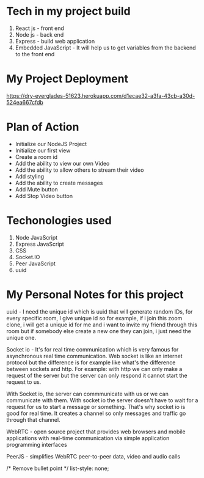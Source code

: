 # Tech in my project build

1) React js - front end
2) Node js - back end
3) Express - build web application
4) Embedded JavaScript - It will help us to get variables from the backend to the front end

# My Project Deployment
https://dry-everglades-51623.herokuapp.com/d1ecae32-a3fa-43cb-a30d-524ea667cfdb


# Plan of Action

- Initialize our NodeJS Project
- Initialize our first view
- Create a room id
- Add the ability to view our own Video
- Add the ability to allow others to stream their video
- Add styling
- Add the ability to create messages
- Add Mute button
- Add Stop Video button

# Techonologies used 
1) Node JavaScript
2) Express JavaScript
3) CSS
4) Socket.IO
5) Peer JavaScript
6) uuid

# My Personal Notes for this project

uuid - I need the unique id which is uuid that will generate random IDs, for every specific room, I give unique id so
for example, if i join this zoom clone, i will get a unique id for me and i want to invite my friend through this room
but if somebody else create a new one they can join, i just need the unique one.

Socket io - It's for real time communication which is very famous for asynchronous real time communication. Web socket is like an internet
protocol but the difference is for example like what's the difference between sockets and http. For example: with http we can only make a 
request of the server but the server can only respond it cannot start the request to us. 

With Socket io, the server can commmunicate with us or we can communicate with them. With socket io the server doesn't have to wait for a request
for us to start a message or something. That's why socket io is good for real time. It creates a channel so only messages and traffic go through
that channel.  

WebRTC - open source project that provides web browsers and mobile applications with real-time communication via simple application 
programming interfaces

PeerJS - simplifies WebRTC peer-to-peer data, video and audio calls

/* Remove bullet point */
list-style: none;



